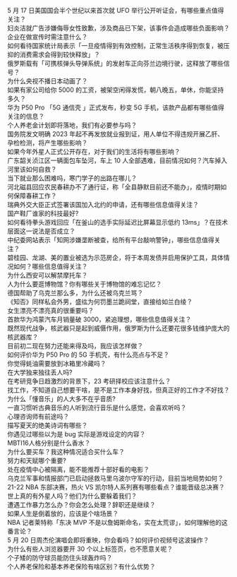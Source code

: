 5 月 17 日美国国会半个世纪以来首次就 UFO 举行公开听证会，有哪些重点值得关注？  
妇炎洁就广告涉嫌侮辱女性致歉，涉及商品已下架，该事件会造成哪些负面影响？企业在做宣传时需注意什么？  
如何看待国家统计局表示「一旦疫情得到有效控制，正常生活秩序得到恢复，被压抑的消费需求会得到较快释放」？  
俄罗斯载有「可携核弹头导弹系统」的发射车正向芬兰边境行驶，这释放了哪些信号？  
为什么央视不播日本动画了？  
如果有家公司给你 5000 的工资，被架空闲得发慌，朝八晚五，单休，你能坚持多久？  
华为 P50 Pro 「5G 通信壳 」正式发布，秒变 5G 手机，该款产品都有哪些值得关注的信息？  
个人养老金计划即将落地，我们有必要参与吗？  
国务院发文明确 2023 年起不再发放就业报到证，用人单位不得违规开展乙肝、孕检检测，将产生哪些影响？  
如果今年外星人正式公开存在，对于我们的生活将有哪些影响？  
广东韶关浈江区一辆面包车坠河，车上 10 人全部遇难，目前情况如何？汽车掉入河里该如何自救？  
当下就业那么困难吗，寒门学子的出路在哪儿？  
河北磁县回应农民春耕办不了通行证，称「全县静默目前还不能办」，疫情时期如何保障春耕工作？  
瑞典外交大臣正式签署该国加入北约的申请，还有哪些信息值得关注？  
国产鞋厂谁家的科技最好?  
如何看待拳头游戏回应「在釜山的选手实际延迟比屏幕显示低约 13ms」？在技术层面这一说法是否成立？  
中纪委网站表示「知网涉嫌垄断被查，给所有平台敲响警钟」，哪些信息值得关注？  
碧桂园、龙湖、美的置业被选为示范房企，将于本周发债并启用保护工具，具体情况如何？哪些信息值得关注？  
为什么西安可以解禁摩托车？  
人为什么要逛博物馆？你有哪些关于博物馆的难忘记忆？  
德国帮助了乌克兰那么多，为什么还被乌克兰骂？  
《知否》同样私会外男，盛纮为何罚墨兰跪祠堂，直接给如兰白绫？  
女生漂亮不漂亮真的很重要吗？  
首款华为鸿蒙汽车月销量破 3000，紧追理想，哪些信息值得关注？  
既然现代战争，核武器只是起到威慑作用，俄罗斯为什么还要花很多钱维护庞大的核武器库？  
目前初二现在努力还能来得及吗，我应该怎样做？  
如何评价华为 P50 Pro 的 5G 手机壳，有什么亮点与不足？  
你觉得蚝油需要放到冰箱里冷藏吗？  
在大学独来独往丢人吗?  
在考研竞争日趋激烈的背景下，23 考研择校应该注意什么？  
找工作，不知道自己想要干啥，是不是工作本身好找，但真正好的工作才不好找？  
为什么「懂音乐」的人大多不在乎音质?  
一直习惯听古典音乐的人听到流行音乐是什么感觉，会喜欢听吗？  
心理咨询师有前途吗？  
描写夏天的绝美诗词有哪些？  
你遇见过哪些以为是 bug 实际是游戏设定的内容？  
MBTI16人格分别是什么香水？  
为什么要买车？我这种情况适合买什么车？  
努力和天赋哪个重要?  
处在疫情中心被隔离，能不能推荐十部好看的电影？  
乌克兰军事和情报部门已启动拯救马里乌波尔守军的行动，目前当地局势如何？  
21-22 NBA 东部决赛，热火 VS 凯尔特人系列赛有哪些看点？谁能晋级总决赛？  
世上真的有外星人吗？他们为什么要躲着我们？  
遭遇工作暴力怎么办？你会怎么处理？辞职还是继续？  
如果人生是倒着放的，应该是个啥场景？  
NBA 记者莱特称「东决 MVP 不是以詹姆斯命名，实在太荒谬」，如何理解他的这番言论？  
5 月 20 日周杰伦演唱会即将重映，你会看吗？如何评价视频号这波操作？  
为什么有些人浏览器要开 30 个以上标签页，也不愿意关呢？  
个子矮的防守球员能防住头球轰炸吗？  
个人养老保险和基本养老保险有啥区别？有什么优势？  
